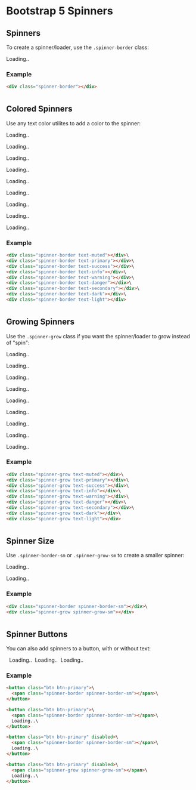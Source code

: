 Bootstrap 5 Spinners
====================

Spinners
--------

To create a spinner/loader, use the `.spinner-border` class:

Loading..

### Example
``` html
<div class="spinner-border"></div>
```

#

Colored Spinners
----------------

Use any text color utilites to add a color to the spinner:

Loading..

Loading..

Loading..

Loading..

Loading..

Loading..

Loading..

Loading..

Loading..

### Example
``` html
<div class="spinner-border text-muted"></div>\
<div class="spinner-border text-primary"></div>\
<div class="spinner-border text-success"></div>\
<div class="spinner-border text-info"></div>\
<div class="spinner-border text-warning"></div>\
<div class="spinner-border text-danger"></div>\
<div class="spinner-border text-secondary"></div>\
<div class="spinner-border text-dark"></div>\
<div class="spinner-border text-light"></div>
```
#

#

Growing Spinners
----------------

Use the `.spinner-grow` class if you want the spinner/loader to grow instead of "spin":

Loading..

Loading..

Loading..

Loading..

Loading..

Loading..

Loading..

Loading..

Loading..

### Example
``` html
<div class="spinner-grow text-muted"></div>\
<div class="spinner-grow text-primary"></div>\
<div class="spinner-grow text-success"></div>\
<div class="spinner-grow text-info"></div>\
<div class="spinner-grow text-warning"></div>\
<div class="spinner-grow text-danger"></div>\
<div class="spinner-grow text-secondary"></div>\
<div class="spinner-grow text-dark"></div>\
<div class="spinner-grow text-light"></div>
```

#

Spinner Size
------------

Use `.spinner-border-sm` or `.spinner-grow-sm` to create a smaller spinner:

Loading..

Loading..

### Example
``` html
<div class="spinner-border spinner-border-sm"></div>\
<div class="spinner-grow spinner-grow-sm"></div>
```
#

Spinner Buttons
---------------

You can also add spinners to a button, with or without text:

  Loading..  Loading..  Loading..

### Example
``` html
<button class="btn btn-primary">\
  <span class="spinner-border spinner-border-sm"></span>\
</button>

<button class="btn btn-primary">\
  <span class="spinner-border spinner-border-sm"></span>\
  Loading..\
</button>

<button class="btn btn-primary" disabled>\
  <span class="spinner-border spinner-border-sm"></span>\
  Loading..\
</button>

<button class="btn btn-primary" disabled>\
  <span class="spinner-grow spinner-grow-sm"></span>\
  Loading..\
</button>
```